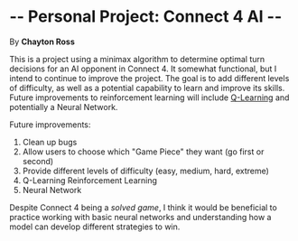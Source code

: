 # -- Personal Project: Connect 4 AI --

By __Chayton Ross__

This is a project using a minimax algorithm to determine optimal turn decisions for an AI opponent in Connect 4.
It somewhat functional, but I intend to continue to improve the project. 
The goal is to add different levels of difficulty, as well as a potential capability to learn and improve its skills. 
Future improvements to reinforcement learning will include <ins>Q-Learning</ins> and potentially a Neural Network.

Future improvements:
1. Clean up bugs
2. Allow users to choose which "Game Piece" they want (go first or second)
3. Provide different levels of difficulty (easy, medium, hard, extreme)
4. Q-Learning Reinforcement Learning
5. Neural Network

Despite Connect 4 being a _solved game_, I think it would be beneficial to practice working with basic neural networks 
and understanding how a model can develop different strategies to win.
